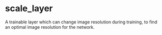 # scale_layer
A trainable layer which can change image resolution during training, to find an optimal image resolution for the network.
